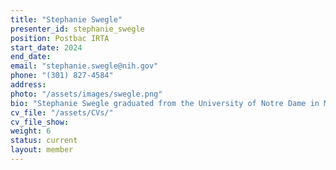 ```yaml
---
title: "Stephanie Swegle"
presenter_id: stephanie_swegle
position: Postbac IRTA
start_date: 2024
end_date: 
email: "stephanie.swegle@nih.gov"
phone: "(301) 827-4584"
address: 
photo: "/assets/images/swegle.png"
bio: "Stephanie Swegle graduated from the University of Notre Dame in May 2024 with a major in Neuroscience and Behavior and a minor in Data Science. During undergrad, she conducted gut microbiome research in the Archie Lab at Notre Dame, the Sonnenburg Lab at Stanford University and the Gibbons Lab at the Institute for Systems Biology. In these labs, she studied microbial niche space, the host range of bacteriophages, and how diet impacts the abundances of microbes that produce neurotransmitters. Stephanie joined NIH in July 2024 as a postbac IRTA. Specifically, she will work with Renzo Huber in the layer-fMRI group within Peter Bandettini’s section (SFIM) and core (FMIRF). She is excited to learn more about neuroimaging and how to use fMRI to explore the cortical layers of the brain. After her NIH fellowship, Stephanie plans to pursue a PhD in neuroscience, psychology or biology. In the future, she hopes to use neuroimaging methods to study the gut-brain connection." 
cv_file: "/assets/CVs/"
cv_file_show: 
weight: 6
status: current
layout: member
---
```

